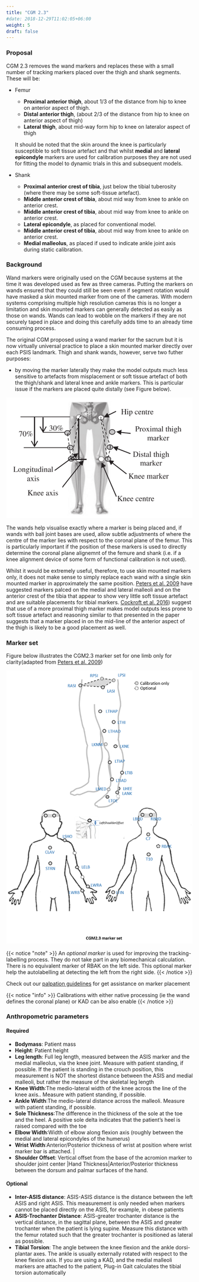 ```yaml
---
title: "CGM 2.3"
#date: 2018-12-29T11:02:05+06:00
weight: 5
draft: false
---
```


### Proposal

CGM 2.3 removes the wand markers and replaces these with a small number of tracking markers placed over the thigh and shank segments. These will be:

- Femur
  - **Proximal anterior thigh**, about 1/3 of the distance from hip to knee on anterior aspect of thigh.
  - **Distal anterior thigh**, (about 2/3 of the distance from hip to knee on anterior aspect of thigh)
  - **Lateral thigh**, about mid-way form hip to knee on lateralor aspect of thigh

  It should be noted that the skin around the knee is particularly susceptible to soft tissue artefact and that whilst **medial** and **lateral epicondyle** markers are used for calibration purposes they are not used for fitting the model to dynamic trials in this and subsequent models.

- Shank
  - **Proximal anterior crest of tibia**, just below the tibial tuberosity (where there may be some soft-tissue artefact).
  - **Middle anterior crest of tibia**, about mid way from knee to ankle on anterior crest.</li>
  - **Middle anterior crest of tibia**, about mid way from knee to ankle on anterior crest.</li>
  - **Lateral epicondyle**, as placed for conventional model.</li>
  - **Middle anterior crest of tibia**, about mid way from knee to ankle on anterior crest.</li>
  - **Medial malleolus**, as placed if used to indicate ankle joint axis during static calibration.</li>



### Background

Wand markers were originally used on the CGM because systems at the time it was developed used as few as three cameras. Putting the markers on wands ensured that they could still be seen even if segment rotation would have masked a skin mounted marker from one of the cameras. With modern systems comprising multiple high resolution cameras this is no longer a limitation and skin mounted markers can generally detected as easily as those on wands. Wands can lead to wobble on the markers if they are not securely taped in place and doing this carefully adds time to an already time consuming process.

The original CGM proposed using a wand marker for the sacrum but it is now virtually universal practice to place a skin mounted marker directly over each PSIS landmark. Thigh and shank wands, however, serve two futher purposes:

* by moving the marker laterally they make the model outputs much less sensitive to artefacts from misplacement or soft tissue artefact of both the thigh/shank and lateral knee and ankle markers. This is particular issue if the markers are placed quite distally (see Figure below).


![cgm23ms](Cockroft2016.png)

The wands help visualise exactly where a marker is being placed and, if wands with ball joint bases are used, allow subtle adjustments of where the centre of the marker lies with respect to the coronal plane of the femur. This is particularly important if the position of these markers is used to directly determine the coronal plane alignemnt of the femure and shank (i.e. if a knee alignment device of some form of functional calibration is not used).

Whilst it would be extremely useful, therefore, to use skin mounted markers only, it does not make sense to simply replace each wand with a single skin mounted marker in approximately the same position. [Peters et al. 2009](http://dx.doi.org/10.1016/j.gaitpost.2008.06.007) have suggested markers palced on the medial and lateral malleoli and on the anterior crest of the tibia that appear to show very little soft tissue artefact and are suitable placements for tibial markers. [Cockroft et al. 2016](http://dx.doi.org/10.1080/10255842.2016.1157865)) suggest that use of a more proximal thigh marker makes model outputs less prone to soft tissue artefact and reasoning similar to that presented in the paper suggests that a marker placed in on the mid-line of the anterior aspect of the thigh is likely to be a good placement as well.



### Marker set

Figure below illustrates the CGM2.3 marker set for one limb only for clarity(adapted from [Peters et al. 2009](http://dx.doi.org/10.1016/j.gaitpost.2008.06.007))


![cgm23ms](CGM23_markerset.png)

{{< notice "note" >}}
An  *optional marker* is used for improving the tracking-labelling process. They do not take part in any biomechanical calculation.</br>
There is  no equivalent marker of RBAK on the left side. This optional marker help the autolabelling at detecting the left from the right side.
{{< /notice >}}

Check out our [palpation guidelines](Palpation.html) for get assistance on marker placement


{{< notice "info" >}}
Calibrations with either native processing (ie the wand defines  the coronal plane) or KAD can be also enable
{{< /notice >}}



### Anthropometric parameters

#### Required

* **Bodymass**: Patient mass  
* **Height**:   Patient height
* **Leg length**: Full leg length, measured between the ASIS marker and the medial malleolus, via the knee joint.  Measure with patient standing, if possible. If the patient is standing in the crouch position, this measurement is NOT the shortest distance between the ASIS and medial malleoli, but rather the measure of the skeletal leg length
* **Knee Width**:The medio-lateral width of the knee across the line of the knee axis.. Measure with patient standing, if possible.
* **Ankle Width**:The medio-lateral distance across the malleoli. Measure with patient standing, if possible.
* **Sole Thickness**:The difference in the thickness of the sole at the toe and the heel. A positive sole delta indicates that the patient’s heel is raised compared with the toe
* **Elbow Width**:Width of elbow along flexion axis (roughly between the medial and lateral epicondyles of the humerus)
* **Wrist Width**:Anterior/Posterior thickness of wrist at position where wrist marker bar is
attached. |
* **Shoulder Offset**: Vertical offset from the base of the acromion marker to shoulder joint center
|Hand Thickness|Anterior/Posterior thickness between the dorsum and palmar surfaces of the hand.


#### Optional

* **Inter-ASIS distance**: ASIS-ASIS distance is the distance between the left ASIS and right ASIS. This measurement is only needed when markers cannot be placed directly on the ASIS, for example, in obese patients
* **ASIS-Trochanter Distance**: ASIS-greater trochanter distance is the vertical distance, in the sagittal plane, between the ASIS and greater trochanter when the patient is lying supine. Measure this distance with the femur rotated such that the greater trochanter is positioned as lateral as possible.
* **Tibial Torsion**: The angle between the knee flexion and the ankle dorsi-plantar axes. The ankle is usually externally rotated with respect to the knee flexion axis. If you are using a KAD, and the medial malleoli markers are attached to the patient, Plug-in Gait calculates the tibial torsion automatically

